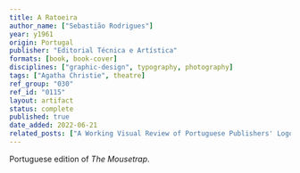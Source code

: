 ```yaml
---
title: A Ratoeira
author_name: ["Sebastião Rodrigues"]
year: y1961
origin: Portugal
publisher: "Editorial Técnica e Artística"
formats: [book, book-cover]
disciplines: ["graphic-design", typography, photography]
tags: ["Agatha Christie", theatre]
ref_group: "030"
ref_id: "0115"
layout: artifact
status: complete
published: true
date_added: 2022-06-21
related_posts: ["A Working Visual Review of Portuguese Publishers' Logos"]
---
```


Portuguese edition of <i>The Mousetrap</i>.

